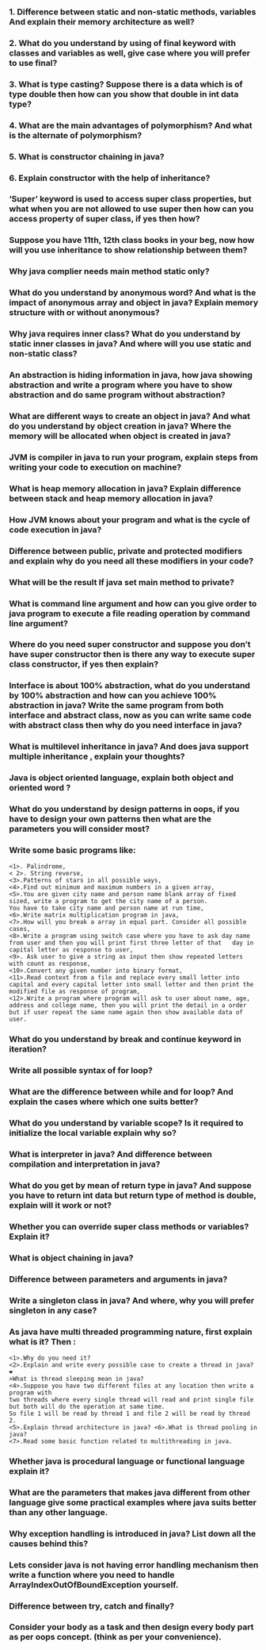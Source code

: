 
### 1. Difference between static and non-static methods, variables And explain their memory architecture as well?
### 2. What do you understand by using of final keyword with classes and variables as well, give case where you will prefer to use final?
### 3. What is type casting? Suppose there is a data which is of type double then how can you show that double in int data type?
### 4. What are the main advantages of polymorphism? And what is the alternate of polymorphism?
### 5. What is constructor chaining in java?
### 6. Explain constructor with the help of inheritance?
### ‘Super’ keyword is used to access super class properties, but what when you are not allowed to use super then how can you access property of super class, if yes then how?
### Suppose you have 11th, 12th class books in your beg, now how will you use inheritance to show relationship between them?
### Why java complier needs main method static only?
### What do you understand by anonymous word? And what is the impact of anonymous array and object in java? Explain memory structure with or without anonymous?
### Why java requires inner class? What do you understand by static inner classes in java? And where will you use static and non-static class?
### An abstraction is hiding information in java, how java showing abstraction and write a program where you have to show abstraction and do same program without abstraction?
### What are different ways to create an object in java? And what do you understand by object creation in java? Where the memory will be allocated when object is created in java?
### JVM is compiler in java to run your program, explain steps from writing your code to execution on machine?
### What is heap memory allocation in java? Explain difference between stack and heap memory allocation in java?
### How JVM knows about your program and what is the cycle of code execution in java?
### Difference between public, private and protected modifiers and explain why do you need all these modifiers in your code?
### What will be the result If java set main method to private?
### What is command line argument and how can you give order to java program to execute a file reading operation by command line argument?
### Where do you need super constructor and suppose you don’t have super constructor then is there any way to execute super class constructor, if yes then explain?
### Interface is about 100% abstraction, what do you understand by 100% abstraction and how can you achieve 100% abstraction in java? Write the same program from both interface and abstract class, now as you can write same code with abstract class then why do you need interface in java?
### What is multilevel inheritance in java? And does java support multiple inheritance , explain your thoughts?
### Java is object oriented language, explain both object and oriented word ?
### What do you understand by design patterns in oops, if you have to design your own patterns then what are the parameters you will consider most?
### Write some basic programs like: 
    <1>. Palindrome,
    < 2>. String reverse, 
    <3>.Patterns of stars in all possible ways, 
    <4>.Find out minimum and maximum numbers in a given array, 
    <5>.You are given city name and person name blank array of fixed sized, write a program to get the city name of a person. 
    You have to take city name and person name at run time, 
    <6>.Write matrix multiplication program in java,
    <7>.How will you break a array in equal part. Consider all possible cases, 
    <8>.Write a program using switch case where you have to ask day name from user and then you will print first three letter of that   day in capital letter as response to user,
    <9>. Ask user to give a string as input then show repeated letters with count as response, 
    <10>.Convert any given number into binary format, 
    <11>.Read context from a file and replace every small letter into capital and every capital letter into small letter and then print the modified file as response of program,
    <12>.Write a program where program will ask to user about name, age, address and college name, then you will print the detail in a order but if user repeat the same name again then show available data of user.
### What do you understand by break and continue keyword in iteration?
### Write all possible syntax of for loop?
### What are the difference between while and for loop? And explain the cases where which one suits better?
### What do you understand by variable scope? Is it required to initialize the local variable explain why so?
### What is interpreter in java? And difference between compilation and interpretation in java?
### What do you get by mean of return type in java? And suppose you have to return int data but return type of method is double, explain will it work or not?
### Whether you can override super class methods or variables? Explain it?
### What is object chaining in java?
### Difference between parameters and arguments in java?
### Write a singleton class in java? And where, why you will prefer singleton in any case?
### As java have multi threaded programming nature, first explain what is it? Then : 
    <1>.Why do you need it? 
    <2>.Explain and write every possible case to create a thread in java? ❤
    >What is thread sleeping mean in java?
    <4>.Suppose you have two different files at any location then write a program with 
    two threads where every single thread will read and print single file but both will do the operation at same time. 
    So file 1 will be read by thread 1 and file 2 will be read by thread 2. 
    <5>.Explain thread architecture in java? <6>.What is thread pooling in java? 
    <7>.Read some basic function related to multithreading in java.
### Whether java is procedural language or functional language explain it?
### What are the parameters that makes java different from other language give some practical examples where java suits better than any other language.
### Why exception handling is introduced in java? List down all the causes behind this?
### Lets consider java is not having error handling mechanism then write a function where you need to handle ArrayIndexOutOfBoundException yourself. 
### Difference between try, catch and finally?
### Consider your body as a task and then design every body part as per oops concept. (think as per your convenience).



